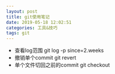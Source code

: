 ```yaml
---
layout: post
title: git使用笔记
date: 2019-05-18 12:02:51
categories: 工具&技巧 
tags: git
---
```


- 查看log范围 git log -p  since=2.weeks 
- 撤销单个commit git revert
- 单个文件切回之前的commit git checkout <commit> <file>
